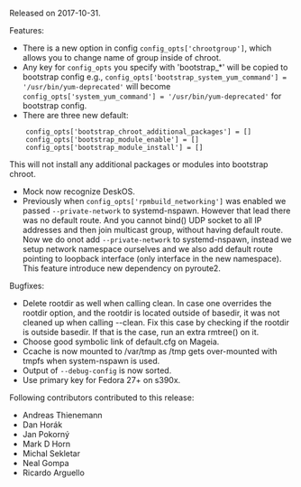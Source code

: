 Released on 2017-10-31.

Features:

* There is a new option in config `config_opts['chrootgroup']`, which allows you to change name of group inside of chroot.
* Any key for `config_opts` you specify with 'bootstrap_*' will be copied to bootstrap config e.g., `config_opts['bootstrap_system_yum_command'] = '/usr/bin/yum-deprecated'` will become `config_opts['system_yum_command'] = '/usr/bin/yum-deprecated'` for bootstrap config.
* There are three new default:
```
    config_opts['bootstrap_chroot_additional_packages'] = []
    config_opts['bootstrap_module_enable'] = []
    config_opts['bootstrap_module_install'] = []
```
  This will not install any additional packages or modules into bootstrap chroot.
* Mock now recognize DeskOS.
* Previously when `config_opts['rpmbuild_networking']` was enabled we passed `--private-network` to systemd-nspawn. However that lead there was no default route. And you cannot bind() UDP socket to all IP addresses and then join multicast group, without having default route. Now we do onot add `--private-network` to systemd-nspawn, instead we setup network namespace ourselves and we also add default route pointing to loopback interface (only interface in the new namespace). This feature introduce new dependency on pyroute2.

Bugfixes:

* Delete rootdir as well when calling clean. In case one overrides the rootdir option, and the rootdir is located outside of basedir, it was not cleaned up when calling --clean. Fix this case by checking if the rootdir is outside basedir. If that is the case, run an extra rmtree() on it.
* Choose good symbolic link of default.cfg on Mageia.
* Ccache is now mounted to /var/tmp as /tmp gets over-mounted with tmpfs when system-nspawn is used.
* Output of `--debug-config` is now sorted.
* Use primary key for Fedora 27+ on s390x.

Following contributors contributed to this release:

* Andreas Thienemann
* Dan Horák
* Jan Pokorný
* Mark D Horn
* Michal Sekletar
* Neal Gompa
* Ricardo Arguello  
